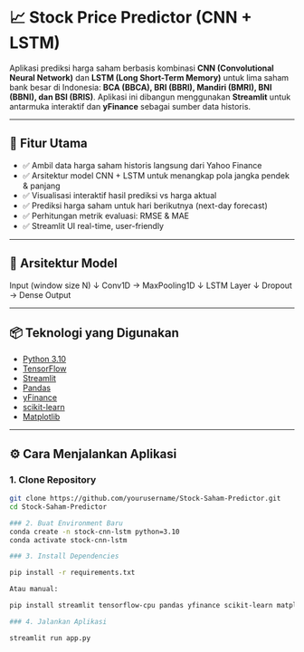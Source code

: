 # 📈 Stock Price Predictor (CNN + LSTM)

Aplikasi prediksi harga saham berbasis kombinasi **CNN (Convolutional Neural Network)** dan **LSTM (Long Short-Term Memory)** untuk lima saham bank besar di Indonesia: **BCA (BBCA), BRI (BBRI), Mandiri (BMRI), BNI (BBNI), dan BSI (BRIS)**. Aplikasi ini dibangun menggunakan **Streamlit** untuk antarmuka interaktif dan **yFinance** sebagai sumber data historis.

---

## 🚀 Fitur Utama

- ✅ Ambil data harga saham historis langsung dari Yahoo Finance
- ✅ Arsitektur model CNN + LSTM untuk menangkap pola jangka pendek & panjang
- ✅ Visualisasi interaktif hasil prediksi vs harga aktual
- ✅ Prediksi harga saham untuk hari berikutnya (next-day forecast)
- ✅ Perhitungan metrik evaluasi: RMSE & MAE
- ✅ Streamlit UI real-time, user-friendly

---

## 🧠 Arsitektur Model

Input (window size N)
↓
Conv1D → MaxPooling1D
↓
LSTM Layer
↓
Dropout → Dense Output


---

## 📦 Teknologi yang Digunakan

- [Python 3.10](https://www.python.org/)
- [TensorFlow](https://www.tensorflow.org/)
- [Streamlit](https://streamlit.io/)
- [Pandas](https://pandas.pydata.org/)
- [yFinance](https://pypi.org/project/yfinance/)
- [scikit-learn](https://scikit-learn.org/)
- [Matplotlib](https://matplotlib.org/)

---

## ⚙️ Cara Menjalankan Aplikasi

### 1. Clone Repository
```bash
git clone https://github.com/yourusername/Stock-Saham-Predictor.git
cd Stock-Saham-Predictor

### 2. Buat Environment Baru
conda create -n stock-cnn-lstm python=3.10
conda activate stock-cnn-lstm

### 3. Install Dependencies

pip install -r requirements.txt

Atau manual:

pip install streamlit tensorflow-cpu pandas yfinance scikit-learn matplotlib

### 4. Jalankan Aplikasi

streamlit run app.py
